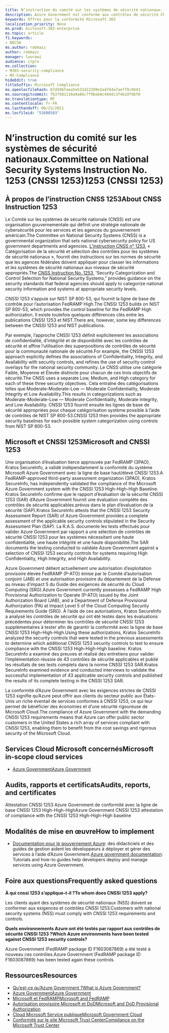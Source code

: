 ```yaml
---
title: N’instruction du comité sur les systèmes de sécurité nationaux. 1253 (CNSSI 1253)
description: Azure Government est conforme aux contrôles de sécurité CNSSI 1253 pour les systèmes du gouvernement américain nécessitant la haute confidentialité, la haute intégrité et la haute disponibilité.
keywords: Offres pour la conformité Microsoft 365
localization_priority: None
ms.prod: microsoft-365-enterprise
ms.topic: article
f1.keywords:
- NOCSH
ms.author: robmazz
author: robmazz
manager: laurawi
audience: itpro
ms.collection:
- M365-security-compliance
- MS-Compliance
hideEdit: true
titleSuffix: Microsoft Compliance
ms.openlocfilehash: 67d596faea5e531d22289e2ad744a7aeff9c9441
ms.sourcegitcommit: fb379d1110a9a86c7f9bab8c484dc3f4b3dfd6f0
ms.translationtype: MT
ms.contentlocale: fr-FR
ms.lasthandoff: 06/23/2021
ms.locfileid: "53088503"
---
```

# <a name="committee-on-national-security-systems-instruction-no-1253-cnssi-1253"></a><span data-ttu-id="aa3a7-105">N’instruction du comité sur les systèmes de sécurité nationaux.</span><span class="sxs-lookup"><span data-stu-id="aa3a7-105">Committee on National Security Systems Instruction No.</span></span> <span data-ttu-id="aa3a7-106">1253 (CNSSI 1253)</span><span class="sxs-lookup"><span data-stu-id="aa3a7-106">1253 (CNSSI 1253)</span></span>

## <a name="about-cnss-instruction-1253"></a><span data-ttu-id="aa3a7-107">À propos de l’instruction CNSS 1253</span><span class="sxs-lookup"><span data-stu-id="aa3a7-107">About CNSS Instruction 1253</span></span>

<span data-ttu-id="aa3a7-108">Le Comité sur les systèmes de sécurité nationale (CNSS) est une organisation gouvernementale qui définit une stratégie nationale de cybersécurité pour les services et les agences du gouvernement américain.</span><span class="sxs-lookup"><span data-stu-id="aa3a7-108">The Committee on National Security Systems (CNSS) is a governmental organization that sets national cybersecurity policy for US government departments and agencies.</span></span> <span data-ttu-id="aa3a7-109">[L’instruction CNSS n° 1253](https://www.dss.mil/Portals/69/documents/io/rmf/CNSSI_No1253.pdf), « Catégorisation de la sécurité et sélection des contrôles pour les systèmes de sécurité nationaux », fournit des instructions sur les normes de sécurité que les agences fédérales doivent appliquer pour classer les informations et les systèmes de sécurité nationaux aux niveaux de sécurité appropriés.</span><span class="sxs-lookup"><span data-stu-id="aa3a7-109">The [CNSS Instruction No. 1253](https://www.dss.mil/Portals/69/documents/io/rmf/CNSSI_No1253.pdf), 'Security Categorization and Control Selection for National Security Systems,” provides guidance on the security standards that federal agencies should apply to categorize national security information and systems at appropriate security levels.</span></span>  
  
<span data-ttu-id="aa3a7-110">CNSSI 1253 s’appuie sur NIST SP 800-53, qui fournit la ligne de base de contrôle pour l’autorisation FedRAMP High.</span><span class="sxs-lookup"><span data-stu-id="aa3a7-110">The CNSSI 1253 builds on NIST SP 800-53, which provides the control baseline for the FedRAMP High authorization.</span></span> <span data-ttu-id="aa3a7-111">Il existe toutefois quelques différences clés entre les publications CNSSI 1253 et NIST.</span><span class="sxs-lookup"><span data-stu-id="aa3a7-111">There are, however, some key differences between the CNSSI 1253 and NIST publications.</span></span>  
  
<span data-ttu-id="aa3a7-112">Par exemple, l’approche CNSSI 1253 définit explicitement les associations de confidentialité, d’intégrité et de disponibilité avec les contrôles de sécurité et affine l’utilisation des superpositions de contrôles de sécurité pour la communauté nationale de sécurité.</span><span class="sxs-lookup"><span data-stu-id="aa3a7-112">For example, the CNSSI 1253 approach explicitly defines the associations of Confidentiality, Integrity, and Availability with security controls, and refines the use of security control overlays for the national security community.</span></span> <span data-ttu-id="aa3a7-113">Le CNSS utilise une catégorie Faible, Moyenne et Élevée distincte pour chacun de ces trois objectifs de sécurité.</span><span class="sxs-lookup"><span data-stu-id="aa3a7-113">The CNSS uses a separate Low, Medium, and High category for each of these three security objectives.</span></span> <span data-ttu-id="aa3a7-114">Cela entraîne des catégorisations telles que Moderate-Moderate-Low — Moderate Confidentiality, Moderate Integrity et Low Availability.</span><span class="sxs-lookup"><span data-stu-id="aa3a7-114">This results in categorizations such as Moderate-Moderate-Low — Moderate Confidentiality, Moderate Integrity, and Low Availability.</span></span> <span data-ttu-id="aa3a7-115">CNSSI 1253 fournit ensuite les lignes de base de sécurité appropriées pour chaque catégorisation système possible à l’aide de contrôles de NIST SP 800-53.</span><span class="sxs-lookup"><span data-stu-id="aa3a7-115">CNSSI 1253 then provides the appropriate security baselines for each possible system categorization using controls from NIST SP 800-53.</span></span>

## <a name="microsoft-and-cnssi-1253"></a><span data-ttu-id="aa3a7-116">Microsoft et CNSSI 1253</span><span class="sxs-lookup"><span data-stu-id="aa3a7-116">Microsoft and CNSSI 1253</span></span>

<span data-ttu-id="aa3a7-117">Une organisation d’évaluation tierce approuvée par FedRAMP (3PAO), Kratos SecureInfo, a validé indépendamment la conformité du système Microsoft Azure Government avec la ligne de base haut/élevé CNSSI 1253.</span><span class="sxs-lookup"><span data-stu-id="aa3a7-117">A FedRAMP-approved third-party assessment organization (3PAO), Kratos SecureInfo, has independently validated the compliance of the Microsoft Azure Government system with the CNSSI 1253 High-High-High Baseline.</span></span> <span data-ttu-id="aa3a7-118">Kratos SecureInfo confirme que le rapport d’évaluation de la sécurité CNSSI 1253 (SAR) d’Azure Government fournit une évaluation complète des contrôles de sécurité applicables prévus dans le plan d’évaluation de la sécurité (SAP).</span><span class="sxs-lookup"><span data-stu-id="aa3a7-118">Kratos SecureInfo attests that the CNSSI 1253 Security Assessment Report (SAR) of Azure Government provides a complete assessment of the applicable security controls stipulated in the Security Assessment Plan (SAP).</span></span> <span data-ttu-id="aa3a7-119">La R.A.S. documente les tests effectués pour valider Azure Government par rapport à une sélection de contrôles de sécurité CNSSI 1253 pour les systèmes nécessitant une haute confidentialité, une haute intégrité et une haute disponibilité.</span><span class="sxs-lookup"><span data-stu-id="aa3a7-119">The SAR documents the testing conducted to validate Azure Government against a selection of CNSSI 1253 security controls for systems requiring High Confidentiality, High Integrity, and High Availability.</span></span>  
  
<span data-ttu-id="aa3a7-120">Azure Government détient actuellement une autorisation d’exploitation provisoire élevée FedRAMP (P-ATO) émise par le Comité d’autorisation conjoint (JAB) et une autorisation provisoire du département de la Défense au niveau d’impact 5 du Guide des exigences de sécurité du Cloud Computing (SRG).</span><span class="sxs-lookup"><span data-stu-id="aa3a7-120">Azure Government currently possesses a FedRAMP High Provisional Authorization to Operate (P-ATO) issued by the Joint Authorization Board (JAB), and a Department of Defense Provisional Authorization (PA) at Impact Level 5 of the Cloud Computing Security Requirements Guide (SRG).</span></span> <span data-ttu-id="aa3a7-121">À l’aide de ces autorisations, Kratos SecureInfo a analysé les contrôles de sécurité qui ont été testés dans les évaluations précédentes pour déterminer les contrôles de sécurité CNSSI 1253 supplémentaires à tester afin de garantir la conformité avec la ligne de base CNSSI 1253 High-High-High.</span><span class="sxs-lookup"><span data-stu-id="aa3a7-121">Using these authorizations, Kratos SecureInfo analyzed the security controls that were tested in the previous assessments to determine which additional CNSSI 1253 security controls to test to ensure compliance with the CNSSI 1253 High-High-High baseline.</span></span> <span data-ttu-id="aa3a7-122">Kratos SecureInfo a examiné des preuves et réalisé des entretiens pour valider l’implémentation réussie de 43 contrôles de sécurité applicables et publié les résultats de ses tests complets dans la norme CNSSI 1253 SAR.</span><span class="sxs-lookup"><span data-stu-id="aa3a7-122">Kratos SecureInfo examined evidence and conducted interviews to validate the successful implementation of 43 applicable security controls and published the results of its complete testing in the CNSSI 1253 SAR.</span></span>  
  
<span data-ttu-id="aa3a7-123">La conformité d’Azure Government avec les exigences strictes de CNSSI 1253 signifie qu’Azure peut offrir aux clients du secteur public aux États-Unis un riche éventail de services conformes à CNSSI 1253, ce qui leur permet de bénéficier des économies et d’une sécurité rigoureuse de Microsoft Cloud.</span><span class="sxs-lookup"><span data-stu-id="aa3a7-123">The compliance of Azure Government with the demanding CNSSI 1253 requirements means that Azure can offer public sector customers in the United States a rich array of services compliant with CNSSI 1253, enabling them to benefit from the cost savings and rigorous security of the Microsoft Cloud.</span></span>

## <a name="microsoft-in-scope-cloud-services"></a><span data-ttu-id="aa3a7-124">Services Cloud Microsoft concernés</span><span class="sxs-lookup"><span data-stu-id="aa3a7-124">Microsoft in-scope cloud services</span></span>

- [<span data-ttu-id="aa3a7-125">Azure Government</span><span class="sxs-lookup"><span data-stu-id="aa3a7-125">Azure Government</span></span>](https://aka.ms/AzureCompliance)

## <a name="audits-reports-and-certificates"></a><span data-ttu-id="aa3a7-126">Audits, rapports et certificats</span><span class="sxs-lookup"><span data-stu-id="aa3a7-126">Audits, reports, and certificates</span></span>

<span data-ttu-id="aa3a7-127">Attestation CNSSI 1253 Azure Government de conformité avec la ligne de base CNSSI 1253 High-High-High</span><span class="sxs-lookup"><span data-stu-id="aa3a7-127">Azure Government CNSSI 1253 attestation of compliance with the CNSSI 1253 High-High-High baseline</span></span>

## <a name="how-to-implement"></a><span data-ttu-id="aa3a7-128">Modalités de mise en œuvre</span><span class="sxs-lookup"><span data-stu-id="aa3a7-128">How to implement</span></span>

- <span data-ttu-id="aa3a7-129">[Documentation pour le gouvernement Azure](/azure/azure-government/): des didacticiels et des guides de gestion aident les développeurs à déployer et gérer des services à l’aide d’Azure Government.</span><span class="sxs-lookup"><span data-stu-id="aa3a7-129">[Azure government documentation](/azure/azure-government/): Tutorials and how-to guides help developers deploy and manage services using Azure Government.</span></span>

## <a name="frequently-asked-questions"></a><span data-ttu-id="aa3a7-130">Foire aux questions</span><span class="sxs-lookup"><span data-stu-id="aa3a7-130">Frequently asked questions</span></span>

<span data-ttu-id="aa3a7-131">**À qui cnssi 1253 s’applique-t-il ?**</span><span class="sxs-lookup"><span data-stu-id="aa3a7-131">**To whom does CNSSI 1253 apply?**</span></span>

<span data-ttu-id="aa3a7-132">Les clients ayant des systèmes de sécurité nationaux (NSS) doivent se conformer aux exigences et contrôles CNSSI 1253.</span><span class="sxs-lookup"><span data-stu-id="aa3a7-132">Customers with national security systems (NSS) must comply with CNSSI 1253 requirements and controls.</span></span>

<span data-ttu-id="aa3a7-133">**Quels environnements Azure ont été testés par rapport aux contrôles de sécurité CNSSI 1253 ?**</span><span class="sxs-lookup"><span data-stu-id="aa3a7-133">**Which Azure environments have been tested against CNSSI 1253 security controls?**</span></span>

<span data-ttu-id="aa3a7-134">Azure Government (FedRAMP package ID F1603087869) a été testé à nouveau ces contrôles.</span><span class="sxs-lookup"><span data-stu-id="aa3a7-134">Azure Government (FedRAMP package ID F1603087869) has been tested again these controls.</span></span>

## <a name="resources"></a><span data-ttu-id="aa3a7-135">Ressources</span><span class="sxs-lookup"><span data-stu-id="aa3a7-135">Resources</span></span>

- [<span data-ttu-id="aa3a7-136">Qu’est-ce qu’Azure Government ?</span><span class="sxs-lookup"><span data-stu-id="aa3a7-136">What is Azure Government?</span></span>](/azure/azure-government/documentation-government-welcome)
- [<span data-ttu-id="aa3a7-137">Azure Government</span><span class="sxs-lookup"><span data-stu-id="aa3a7-137">Azure Government</span></span>](https://aka.ms/Azure-Government)
- [<span data-ttu-id="aa3a7-138">Microsoft et FedRAMP</span><span class="sxs-lookup"><span data-stu-id="aa3a7-138">Microsoft and FedRAMP</span></span>](offering-fedramp.md)
- [<span data-ttu-id="aa3a7-139">Autorisation provisoire Microsoft et DoD</span><span class="sxs-lookup"><span data-stu-id="aa3a7-139">Microsoft and DoD Provisional Authorization</span></span>](offering-DoD-DISA-L2-L4-L5.md)
- [<span data-ttu-id="aa3a7-140">Cloud Microsoft Service publique</span><span class="sxs-lookup"><span data-stu-id="aa3a7-140">Microsoft Government Cloud</span></span>](https://www.microsoft.com/enterprise/government)
- [<span data-ttu-id="aa3a7-141">Conformité sur le site Microsoft Trust Center</span><span class="sxs-lookup"><span data-stu-id="aa3a7-141">Compliance on the Microsoft Trust Center</span></span>](https://www.microsoft.com/trust-center/compliance/compliance-overview)
